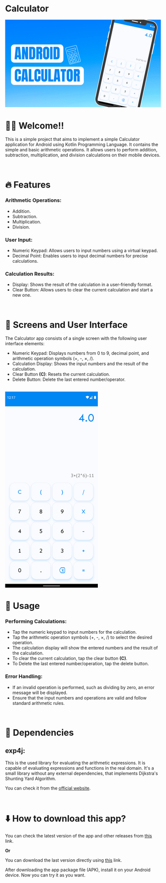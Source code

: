 # Calculator
<img src="./images/Banner%20design.png">

<br>

# 👋🏻 Welcome!!
This is a simple project that aims to implement a simple Calculator application for Android using Kotlin Programming Language. It contains the simple and basic arithmetic operations. It allows users to perform addition, subtraction, multiplication, and division calculations on their mobile devices.

<br>

# 🔥 Features
### Arithmetic Operations:
- Addition.
- Subtraction.
- Multiplication.
- Division.

### User Input:
- Numeric Keypad: Allows users to input numbers using a virtual keypad.
- Decimal Point: Enables users to input decimal numbers for precise calculations.

### Calculation Results:
- Display: Shows the result of the calculation in a user-friendly format.
- Clear Button: Allows users to clear the current calculation and start a new one.

<br>

# 📱 Screens and User Interface
The Calculator app consists of a single screen with the following user interface elements:

- Numeric Keypad: Displays numbers from 0 to 9, decimal point, and arithmetic operation symbols (+, -, ×, /).
- Calculation Display: Shows the input numbers and the result of the calculation.
- Clear Button **(C)**: Resets the current calculation.
- Delete Button: Delete the last entered number/operator.

<br>

<img width="300px" src="./images/Screenshot_1687385862.png">

<br>

# 🤔 Usage
### Performing Calculations:
- Tap the numeric keypad to input numbers for the calculation.
- Tap the arithmetic operation symbols (+, -, ×, /) to select the desired operation.
- The calculation display will show the entered numbers and the result of the calculation.
- To clear the current calculation, tap the clear button **(C)**.
- To Delete the last entered number/operation, tap the delete button.

### Error Handling:
- If an invalid operation is performed, such as dividing by zero, an error message will be displayed.
- Ensure that the input numbers and operations are valid and follow standard arithmetic rules.

<br>

# 🧰 Dependencies
## exp4j:
This is the used library for evaluating the arithmetic expressions. It is capable of evaluating expressions and functions in the real domain. It's a small library without any external dependencies, that implements Dijkstra's Shunting Yard Algorithm.

You can check it from the [official website](https://www.objecthunter.net/exp4j/).

<br>

# ⬇️ How to download this app?
You can check the latest version of the app and other releases from [this](https://github.com/abdosharaf9/Calculator/releases/tag/main) link.

**Or**

You can download the last version directly using [this](https://github.com/abdosharaf9/Calculator/releases/download/main/Calculator.v0.1.apk) link.

After downloading the app package file (APK), install it on your Android device. Now you can try it as you want.